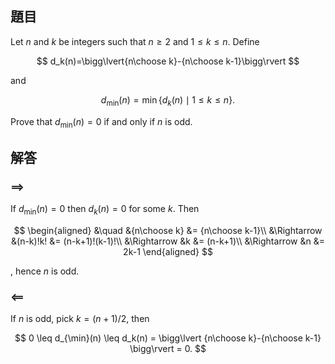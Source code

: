 ## 題目

Let $n$ and $k$ be integers such that $n\geq 2$ and $1\leq k\leq n$. Define 

$$
d_k(n)=\bigg\lvert{n\choose k}-{n\choose k-1}\bigg\rvert
$$

and 

$$
d_{\min}(n)=\min\{d_k(n)\mid 1\leq k\leq n\}.
$$ 

Prove that $d_{\min}(n)=0$ if and only if $n$ is odd.

## 解答

### $\implies$

If $d_{\min}(n) = 0$ then $d_k(n) = 0$ for some $k$. Then

$$
\begin{aligned}
&\quad &{n\choose k} &= {n\choose k-1}\\
&\Rightarrow &(n-k)!k! &= (n-k+1)!(k-1)!\\
&\Rightarrow &k &= (n-k+1)\\
&\Rightarrow &n &= 2k-1
\end{aligned}
$$

, hence $n$ is odd.

### $\impliedby$

If $n$ is odd, pick $k = (n+1)/2$, then 

$$ 
0 \leq d_{\min}(n) \leq d_k(n) = \bigg\lvert {n\choose k}-{n\choose k-1} \bigg\rvert = 0.
$$